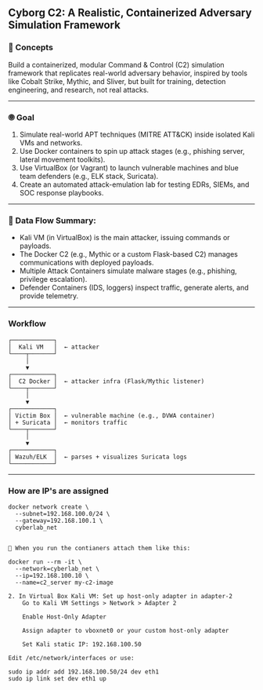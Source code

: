 ## Cyborg C2: A Realistic, Containerized Adversary Simulation Framework

### 🧠 Concepts

Build a containerized, modular Command & Control (C2) simulation framework that replicates real-world adversary behavior, inspired by tools like Cobalt Strike, Mythic, and Sliver, but built for training, detection engineering, and research, not real attacks.

---

### 🞋 Goal

1. Simulate real-world APT techniques (MITRE ATT&CK) inside isolated Kali VMs and networks.
2. Use Docker containers to spin up attack stages (e.g., phishing server, lateral movement toolkits).
3. Use VirtualBox (or Vagrant) to launch vulnerable machines and blue team defenders (e.g., ELK stack, Suricata).
4. Create an automated attack-emulation lab for testing EDRs, SIEMs, and SOC response playbooks.

---

### 🔁 Data Flow Summary:

- Kali VM (in VirtualBox) is the main attacker, issuing commands or payloads.
- The Docker C2 (e.g., Mythic or a custom Flask-based C2) manages communications with deployed payloads.
- Multiple Attack Containers simulate malware stages (e.g., phishing, privilege escalation).
- Defender Containers (IDS, loggers) inspect traffic, generate alerts, and provide telemetry.

---

### Workflow 
```
┌────────────┐
│  Kali VM   │  ← attacker
└────┬───────┘
     │
     ▼
┌────────────┐
│  C2 Docker │  ← attacker infra (Flask/Mythic listener)
└────┬───────┘
     │
     ▼
┌────────────┐
│ Victim Box │  ← vulnerable machine (e.g., DVWA container)
│ + Suricata │  ← monitors traffic
└────┬───────┘
     │
     ▼
┌────────────┐
│ Wazuh/ELK  │  ← parses + visualizes Suricata logs
└────────────┘

```
---

### How are IP's are assigned 
```
docker network create \
  --subnet=192.168.100.0/24 \
  --gateway=192.168.100.1 \
  cyberlab_net


📌 When you run the contianers attach them like this:

docker run --rm -it \
  --network=cyberlab_net \
  --ip=192.168.100.10 \
  --name=c2_server my-c2-image

2. In Virtual Box Kali VM: Set up host-only adapter in adapter-2
    Go to Kali VM Settings > Network > Adapter 2

    Enable Host-Only Adapter

    Assign adapter to vboxnet0 or your custom host-only adapter

    Set Kali static IP: 192.168.100.50

Edit /etc/network/interfaces or use:

sudo ip addr add 192.168.100.50/24 dev eth1
sudo ip link set dev eth1 up
```
